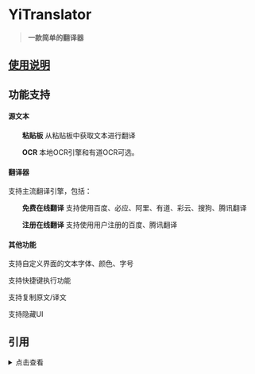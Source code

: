 # YiTranslator 

> **一款简单的翻译器**

## <a href="http://hillya51.github.io/" target="_blank">使用说明</a> 
 

## 功能支持

#### 源文本

&emsp;&emsp;**粘贴板** 从粘贴板中获取文本进行翻译

&emsp;&emsp;**OCR** 本地OCR引擎和有道OCR可选。

#### 翻译器

支持主流翻译引擎，包括：

&emsp;&emsp;**免费在线翻译** 支持使用百度、必应、阿里、有道、彩云、搜狗、腾讯翻译

&emsp;&emsp;**注册在线翻译** 支持使用用户注册的百度、腾讯翻译

#### 其他功能
支持自定义界面的文本字体、颜色、字号

支持快捷键执行功能

支持复制原文/译文

支持隐藏UI

## 引用

<details>
<summary>点击查看</summary>

* [HIllya51/LunaTranslator](https://github.com/HIllya51/LunaTranslator)

* [Artikash/Textractor](https://github.com/Artikash/Textractor)

* [RapidAI/RapidOcrOnnx](https://github.com/RapidAI/RapidOcrOnnx)

* [PaddlePaddle/PaddleOCR](https://github.com/PaddlePaddle/PaddleOCR)

* [UlionTse/translators](https://github.com/UlionTse/translators)

* [Blinue/Magpie](https://github.com/Blinue/Magpie)

* [nanokina/ebyroid](https://github.com/nanokina/ebyroid)

* [@KirpichKrasniy](https://github.com/KirpichKrasniy)

</details>